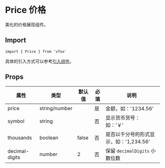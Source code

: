 # Price 价格

美化的价格展现组件。

## Import

```
import { Price } from 'vfox'
```

具体的引入方式可以参考[引入组件](../index.md#引入组件)。

## Props

| 属性           | 类型          | 默认值 | 必填 | 说明                                   |
| -------------- | ------------- | ------ | ---- | -------------------------------------- |
| price          | string/number |        | 是   | 金额，如：'1234.56'                    |
| symbol         | string        |        | 否   | 显示货币货号：如：'￥'                 |
| thousands      | boolean       | false  | 否   | 是否以千分号的形式显示，如：'1,234.56' |
| decimal-digits | number        | 2      | 否   | 保留 `decimalDigits` 小数位数          |
